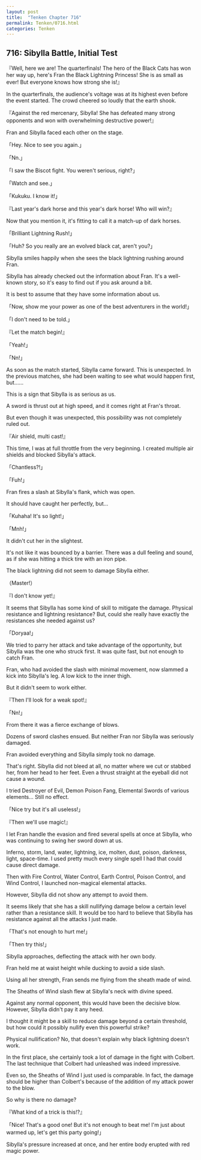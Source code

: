 ```yaml
---
layout: post
title:  "Tenken Chapter 716"
permalink: Tenken/0716.html
categories: Tenken
---
```

<h2 id="ch716">716: Sibylla Battle, Initial Test</h2>

<p>『Well, here we are! The quarterfinals! The hero of the Black Cats has won her way up, here's Fran the Black Lightning Princess! She is as small as ever! But everyone knows how strong she is!』</p>

<p>In the quarterfinals, the audience's voltage was at its highest even before the event started. The crowd cheered so loudly that the earth shook.</p>

<p>『Against the red mercenary, Sibylla! She has defeated many strong opponents and won with overwhelming destructive power!』</p>

<p>Fran and Sibylla faced each other on the stage.</p>

<p>「Hey. Nice to see you again.」</p>
<p>「Nn.」</p>
<p>「I saw the Biscot fight. You weren't serious, right?」</p>
<p>「Watch and see.」</p>
<p>「Kukuku. I know it!」</p>
<p>『Last year's dark horse and this year's dark horse! Who will win?』</p>

<p>Now that you mention it, it's fitting to call it a match-up of dark horses.</p>

<p>「Brilliant Lightning Rush!」</p>
<p>「Huh? So you really are an evolved black cat, aren't you?」</p>

<p>Sibylla smiles happily when she sees the black lightning rushing around Fran.</p>

<p>Sibylla has already checked out the information about Fran. It's a well-known story, so it's easy to find out if you ask around a bit.</p>

<p>It is best to assume that they have some information about us.</p>

<p>「Now, show me your power as one of the best adventurers in the world!」</p>
<p>「I don't need to be told.」</p>
<p>『Let the match begin!』</p>
<p>「Yeah!」</p>
<p>「Nn!」</p>

<p>As soon as the match started, Sibylla came forward. This is unexpected. In the previous matches, she had been waiting to see what would happen first, but……</p>

<p>This is a sign that Sibylla is as serious as us.</p>

<p>A sword is thrust out at high speed, and it comes right at Fran's throat.</p>

<p>But even though it was unexpected, this possibility was not completely ruled out.</p>

<p>『Air shield, multi cast!』</p>

<p>This time, I was at full throttle from the very beginning. I created multiple air shields and blocked Sibylla's attack.</p>

<p>「Chantless?!」</p>
<p>「Fuh!」</p>

<p>Fran fires a slash at Sibylla's flank, which was open.</p>

<p>It should have caught her perfectly, but…</p>

<p>「Kuhaha! It's so light!」</p>
<p>「Mnh!」</p>

<p>It didn't cut her in the slightest.</p>

<p>It's not like it was bounced by a barrier. There was a dull feeling and sound, as if she was hitting a thick tire with an iron pipe.</p>

<p>The black lightning did not seem to damage Sibylla either.</p>

<p>（Master!）</p>
<p>『I don't know yet!』</p>

<p>It seems that Sibylla has some kind of skill to mitigate the damage. Physical resistance and lightning resistance? But, could she really have exactly the resistances she needed against us?</p>

<p>「Doryaa!」</p>

<p>We tried to parry her attack and take advantage of the opportunity, but Sibylla was the one who struck first. It was quite fast, but not enough to catch Fran.</p>

<p>Fran, who had avoided the slash with minimal movement, now slammed a kick into Sibylla's leg. A low kick to the inner thigh.</p>

<p>But it didn't seem to work either.</p>

<p>『Then I'll look for a weak spot!』</p>
<p>「Nn!」</p>

<p>From there it was a fierce exchange of blows.</p>

<p>Dozens of sword clashes ensued. But neither Fran nor Sibylla was seriously damaged.</p>

<p>Fran avoided everything and Sibylla simply took no damage.</p>

<p>That's right. Sibylla did not bleed at all, no matter where we cut or stabbed her, from her head to her feet. Even a thrust straight at the eyeball did not cause a wound.</p>

<p>I tried Destroyer of Evil, Demon Poison Fang, Elemental Swords of various elements… Still no effect.</p>

<p>「Nice try but it's all useless!」</p>
<p>『Then we'll use magic!』</p>

<p>I let Fran handle the evasion and fired several spells at once at Sibylla, who was continuing to swing her sword down at us.</p>

<p>Inferno, storm, land, water, lightning, ice, molten, dust, poison, darkness, light, space-time. I used pretty much every single spell I had that could cause direct damage.</p>

<p>Then with Fire Control, Water Control, Earth Control, Poison Control, and Wind Control, I launched non-magical elemental attacks.</p>

<p>However, Sibylla did not show any attempt to avoid them.</p>

<p>It seems likely that she has a skill nullifying damage below a certain level rather than a resistance skill. It would be too hard to believe that Sibylla has resistance against all the attacks I just made.</p>

<p>「That's not enough to hurt me!」</p>
<p>「Then try this!」</p>

<p>Sibylla approaches, deflecting the attack with her own body.</p>

<p>Fran held me at waist height while ducking to avoid a side slash.</p>

<p>Using all her strength, Fran sends me flying from the sheath made of wind.</p>

<p>The Sheaths of Wind slash flew at Sibylla's neck with divine speed.</p>

<p>Against any normal opponent, this would have been the decisive blow. However, Sibylla didn't pay it any heed.</p>

<p>I thought it might be a skill to reduce damage beyond a certain threshold, but how could it possibly nullify even this powerful strike?</p>

<p>Physical nullification? No, that doesn't explain why black lightning doesn't work.</p>

<p>In the first place, she certainly took a lot of damage in the fight with Colbert. The last technique that Colbert had unleashed was indeed impressive.</p>

<p>Even so, the Sheaths of Wind I just used is comparable. In fact, the damage should be higher than Colbert's because of the addition of my attack power to the blow.</p>

<p>So why is there no damage?</p>

<p>『What kind of a trick is this!?』</p>
<p>「Nice! That's a good one! But it's not enough to beat me! I'm just about warmed up, let's get this party going!」</p>

<p>Sibylla's pressure increased at once, and her entire body erupted with red magic power.</p>



